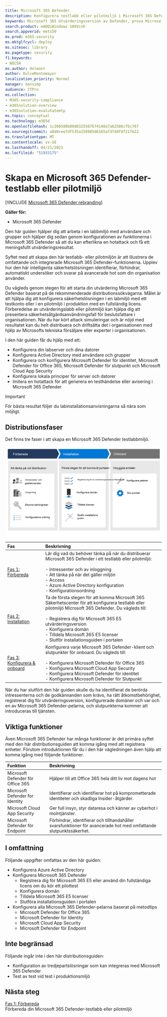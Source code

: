 ```yaml
---
title: Microsoft 365 Defender
description: Konfigurera testlabb eller pilotmiljö i Microsoft 365 Defender för att prova och upplev säkerhetslösningen som utformats för att skydda enheter, identitet, data och program i organisationen.
keywords: Microsoft 365 Utvärderingsversion av Defender, prova Microsoft 365 Defender, utvärdera Microsoft 365 Defender, Microsoft 365 Defender utvärderingslabb, Microsoft 365 Defender pilot, cybersäkerhet, avancerade beständiga hot, företagssäkerhet, enheter, enheter, identitet, användare, data, program, incidenter, automatisk undersökning och åtgärd, avancerad sökning
search.product: eADQiWindows 10XVcnh
search.appverid: met150
ms.prod: m365-security
ms.mktglfcycl: deploy
ms.sitesec: library
ms.pagetype: security
f1.keywords:
- NOCSH
ms.author: dolmont
author: DulceMontemayor
localization_priority: Normal
manager: dansimp
audience: ITPro
ms.collection:
- M365-security-compliance
- m365solution-overview
- m365solution-evalutatemtp
ms.topic: conceptual
ms.technology: m365d
ms.openlocfilehash: 1c260588b80d8325567b74148a7a62586cfbc707
ms.sourcegitcommit: a8d8cee7df535a150985d6165afdfddfdf21f622
ms.translationtype: MT
ms.contentlocale: sv-SE
ms.lasthandoff: 04/21/2021
ms.locfileid: "51933175"
---
```

# <a name="create-a-microsoft-365-defender-trial-lab-or-pilot-environment"></a>Skapa en Microsoft 365 Defender-testlabb eller pilotmiljö 

[!INCLUDE [Microsoft 365 Defender rebranding](../includes/microsoft-defender.md)]


**Gäller för:**
- Microsoft 365 Defender


Den här guiden hjälper dig att arbeta i en labbmiljö med användare och grupper och hjälper dig sedan genom konfigurationen av funktionerna i Microsoft 365 Defender så att du kan efterlikna en hotattack och få ett meningsfullt utvärderingsresultat. 

Syftet med att skapa den här testlabb- eller pilotmiljön är att illustrera de omfattande och integrerade Microsoft 365 Defender-funktionerna. Upplev hur den här intelligenta säkerhetslösningen identifierar, förhindrar, automatiskt undersöker och svarar på avancerade hot som din organisation använder. 


Du vägleds genom stegen för att starta din utvärdering Microsoft 365 Defender baserat på de rekommenderade distributionssökvägarna. Målet är att hjälpa dig att konfigurera säkerhetslösningen i en labmiljö med ett testkonto eller i en pilotmiljö i produktion med en fullständig licens. Förberedelse av utvärderingslabb eller pilotmiljö kan hjälpa dig att presentera säkerhetsåtgärdsanvändningsfall för beslutsfattare i organisationen. När du har kört attack simuleringar och är nöjd med resultatet kan du helt distribuera och driftsätta det i organisationen med hjälp av Microsofts tekniska försäljare eller experter i organisationen. 

I den här guiden får du hjälp med att:
- Konfigurera din labserver och dina datorer
- Konfigurera Active Directory med användare och grupper
- Konfigurera och konfigurera Microsoft Defender för identitet, Microsoft Defender för Office 365, Microsoft Defender för slutpunkt och Microsoft Cloud App Security
- Konfigurera lokala principer för server och datorer
- Imitera en hotattack för att generera en testhändelse eller avisering i Microsoft 365 Defender

>[!IMPORTANT]
>För bästa resultat följer du labinstallationsanvisningarna så nära som möjligt.


## <a name="deployment-phases"></a>Distributionsfaser

Det finns tre faser i att skapa en Microsoft 365 Defender testlabbmiljö.

![Distributionsfaser: förbereda, konfigurera, registrera](../../media/evaluation-guide-phases.png)

|Fas | Beskrivning | 
|:-------|:-----|
|[Fas 1: Förbereda](prepare-m365d-eval.md)| Lär dig vad du behöver tänka på när du distribuerar Microsoft 365 Defender i ett testlabb eller pilotmiljö: <br><br>- Intressenter och av inloggning <br> - Att tänka på när det gäller miljön <br>- Access <br>- Azure Active Directory konfiguration <br> - Konfigurationsordning
|[Fas 2: Installation](setup-m365deval.md)|  Ta de första stegen för att komma Microsoft 365 Säkerhetscenter för att konfigurera testlabb eller pilotmiljö Microsoft 365 Defender. Du vägleds till:<br><br>- Registrera dig för Microsoft 365 E5 utvärderingsversion <br>  - Konfigurera domän<br>- Tilldela Microsoft 365 E5 licenser<br>- Slutför installationsguiden i portalen|
|[Fas 3: Konfigurera & onboard](config-m365d-eval.md) | Konfigurera varje Microsoft 365 Defender-klient och slutpunkter för onboard. Du vägleds till:<br><br>- Konfigurera Microsoft Defender för Office 365<br>- Konfigurera Microsoft Cloud App Security<br>- Konfigurera Microsoft Defender för identitet<br>- Konfigurera Microsoft Defender för Slutpunkt


När du har slutfört den här guiden skulle du ha identifierat de berörda intressenterna och de godkännanden som krävs, ha rätt åtkomstbehörighet, registrerat dig för utvärderingsversion, konfigurerade domäner och var och en av Microsoft 365 Defender-pelarna, och slutpunkterna kommer att introduceras till tjänsten.

## <a name="key-capabilities"></a>Viktiga funktioner

Även Microsoft 365 Defender har många funktioner är det primära syftet med den här distributionsguiden att komma igång med att registrera enheter. Förutom introduktionen får du i den här vägledningen även hjälp att komma igång med följande funktioner.


Funktion | Beskrivning 
:---|:---
Microsoft Defender för Office 365 | Hjälper till att Office 365 hela ditt liv mot dagens hot
Microsoft Defender for Identity | Identifierar och identifierar hot på komprometterade identiteter och skadliga Insider-åtgärder.
Microsoft Cloud App Security | Ger full insyn, styr dataresa och känner av cyberhot i molntjänster.
Microsoft Defender för Endpoint | Förhindrar, identifierar och tillhandahåller svarsfunktioner för avancerade hot med omfattande slutpunktssäkerhet.


## <a name="in-scope"></a>I omfattning

Följande uppgifter omfattas av den här guiden:
-   Konfigurera Azure Active Directory
-   Konfigurera Microsoft 365 Defender
    -   Registrera dig för Microsoft 365 E5 eller använd din fullständiga licens om du kör ett pilottest
    -   Konfigurera domän
    -   Tilldela Microsoft 365 E5 licenser
    -   Slutföra installationsguiden i portalen
-   Konfigurera alla Microsoft 365 Defender-pelarna baserat på metodtips
    -   Microsoft Defender för Office 365
    -   Microsoft Defender for Identity
    -   Microsoft Cloud App Security
    -   Microsoft Defender för Endpoint

## <a name="out-of-scope"></a>Inte begränsad

Följande ingår inte i den här distributionsguiden:

-   Konfiguration av tredjepartslösningar som kan integreras med Microsoft 365 Defender
-   Test av test vid test i produktionsmiljö

## <a name="next-step"></a>Nästa steg
[Fas 1: Förbereda](prepare-m365d-eval.md) 
<br> Förbereda din Microsoft 365 Defender-testlabb eller pilotmiljö
